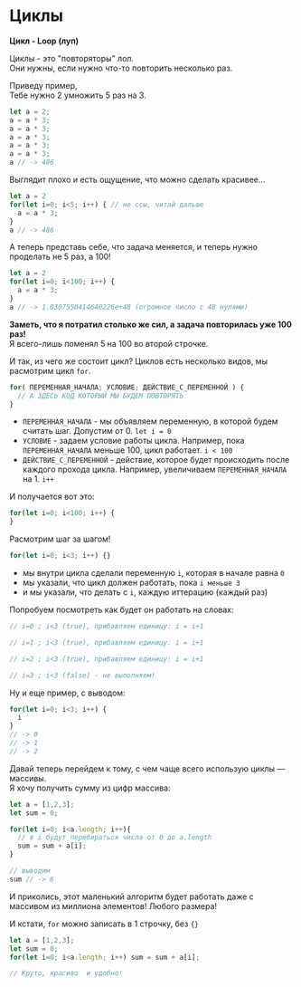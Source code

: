 # Циклы

**Цикл - Loop (луп)**  
  
Циклы - это "повторяторы" лол.  
Они нужны, если нужно что-то повторить несколько раз.  
  
Приведу пример,  
Тебе нужно 2 умножить 5 раз на 3.
```js
let a = 2;
a = a * 3;
a = a * 3;
a = a * 3;
a = a * 3;
a = a * 3;
a // -> 486
```
Выглядит плохо и есть ощущение, что можно сделать красивее...

```js
let a = 2
for(let i=0; i<5; i++) { // не ссы, читай дальше
  a = a * 3;
}
a // -> 486
```

А теперь представь себе, что задача меняется, и теперь нужно проделать не 5 раз, а 100!
```js
let a = 2
for(let i=0; i<100; i++) {
  a = a * 3;
}
a // -> 1.0307550414640226e+48 (огромное число с 48 нулями)
```
**Заметь, что я потратил столько же сил, а задача повторилась уже 100 раз!**  
Я всего-лишь поменял 5 на 100 во второй строчке.  

  
И так, из чего же состоит цикл?
Циклов есть несколько видов, мы расмотрим цикл `for`.
```js
for( ПЕРЕМЕННАЯ_НАЧАЛА; УСЛОВИЕ; ДЕЙСТВИЕ_С_ПЕРЕМЕННОЙ ) {
  // А ЗДЕСЬ КОД КОТОРЫЙ МЫ БУДЕМ ПОВТОРЯТЬ
}
```
- `ПЕРЕМЕННАЯ_НАЧАЛА` - мы объявляем переменную, в которой будем считать шаг. Допустим от 0. 
`let i = 0`
- `УСЛОВИЕ` - задаем условие работы цикла. Например, пока `ПЕРЕМЕННАЯ_НАЧАЛА` меньше 100, цикл работает.
`i < 100`
- `ДЕЙСТВИЕ_С_ПЕРЕМЕННОЙ` - действие, которое будет происходить после каждого прохода цикла. Например, увеличиваем `ПЕРЕМЕННАЯ_НАЧАЛА` на 1.
`i++`

И получается вот это:
```js
for(let i=0; i<100; i++) {
}
```  
  

Расмотрим шаг за шагом!
```js
for(let i=0; i<3; i++) {}
```
- мы внутри цикла сделали переменную `i`, которая в начале равна `0`
- мы указали, что цикл должен работать, пока `i меньше 3`
- и мы указали, что делать с `i`, каждую иттерацию (каждый раз)

Попробуем посмотреть как будет он работать на словах:
```js
// i=0 ; i<3 (true), прибавляем единицу: i = i+1
```
```js
// i=1 ; i<3 (true), прибавляем единицу: i = i+1
```
```js
// i=2 ; i<3 (true), прибавляем единицу: i = i+1
```
```js
// i=3 ; i<3 (false) - не выполняем!
```


Ну и еще пример, с выводом:
```js
for(let i=0; i<3; i++) {
  i
}
// -> 0
// -> 1
// -> 2
```

Давай теперь перейдем к тому, с чем чаще всего использую циклы — массивы.  
Я хочу получить сумму из цифр массива:
```js
let a = [1,2,3];
let sum = 0;

for(let i=0; i<a.length; i++){
  // в i будут перебираться числа от 0 до a.length
  sum = sum + a[i];
}

// выводим
sum // -> 6
```
И приколись, этот маленький алгоритм будет работать даже с массивом из миллиона элементов! Любого размера!  

И кстати, `for` можно записать в 1 строчку, без `{}`
```js
let a = [1,2,3];
let sum = 0;
for(let i=0; i<a.length; i++) sum = sum + a[i];

// Круто, красиво  и удобно!
```
